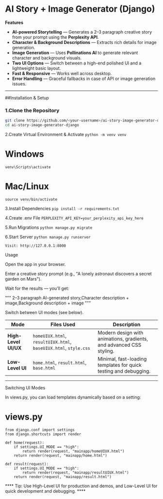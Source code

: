 # AI Story + Image Generator (Django)

**Features**
- **AI-powered Storytelling** — Generates a 2–3 paragraph creative story from your prompt using the **Perplexity API**.
- **Character & Background Descriptions** — Extracts rich details for image generation.
- **Image Generation** — Uses **Pollinations AI** to generate relevant character and background visuals.
- **Two UI Options** — Switch between a high-end polished UI and a lightweight basic layout.
- **Fast & Responsive** — Works well across desktop.
- **Error Handling** — Graceful fallbacks in case of API or image generation issues.

---

##Installation & Setup

### 1️.Clone the Repository
```bash
git clone https://github.com/<your-username>/ai-story-image-generator-django.git
cd ai-story-image-generator-django
```
2️.Create Virtual Environment & Activate
```python -m venv venv```
# Windows
```venv\Scripts\activate```
# Mac/Linux
```source venv/bin/activate```

3️.Install Dependencies
```pip install -r requirements.txt```

4️.Create .env File
```PERPLEXITY_API_KEY=your_perplexity_api_key_here```

5️.Run Migrations
```python manage.py migrate```

6️.Start Server
```python manage.py runserver```


```Visit: http://127.0.0.1:8000```

Usage

Open the app in your browser.

Enter a creative story prompt (e.g., "A lonely astronaut discovers a secret garden on Mars").

Wait for the results — you'll get:

 """ 2–3 paragraph AI-generated story,Character description + image,Background description + image """

Switch between UI modes (see below).

| Mode                | Files Used                                                          | Description                                                                 |
|---------------------|---------------------------------------------------------------------|-----------------------------------------------------------------------------|
| **High-Level UI/UX** | `homeUIUX.html`, `resultUIUX.html`, `baseUIUX.html`, `style.css`     | Modern design with animations, gradients, and advanced CSS styling.        |
| **Low-Level UI**     | `home.html`, `result.html`, `base.html`                             | Minimal, fast-loading templates for quick testing and debugging.           |

---

Switching UI Modes

In views.py, you can load templates dynamically based on a setting:

# views.py
```
from django.conf import settings
from django.shortcuts import render

def home(request):
    if settings.UI_MODE == "high":
        return render(request, "mainapp/homeUIUX.html")
    return render(request, "mainapp/home.html")

def result(request):
    if settings.UI_MODE == "high":
        return render(request, "mainapp/resultUIUX.html")
    return render(request, "mainapp/result.html")
```


 **** Tip: Use High-Level UI for production and demos, and Low-Level UI for quick development and debugging. ****





